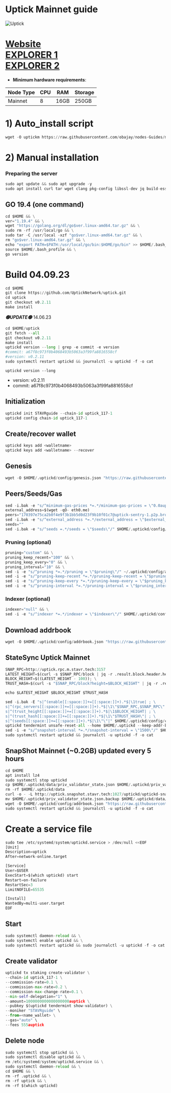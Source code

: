 # Uptick Mainnet guide

![Uptick](https://user-images.githubusercontent.com/44331529/180614523-9a7e76e9-9243-4f38-8938-1cdaa13e2cf6.png)

[Website](https://uptick.network/ ) \
[EXPLORER 1](https://explorer.stavr.tech/Uptick-Mainnet/staking) \
[EXPLORER 2](https://exp.utsa.tech/uptick)
=
- **Minimum hardware requirements**:

| Node Type |CPU | RAM  | Storage  | 
|-----------|----|------|----------|
| Mainnet   |   8| 16GB | 250GB    |

# 1) Auto_install script
```python
wget -O uptickm https://raw.githubusercontent.com/obajay/nodes-Guides/main/Projects/Uptick/uptickm && chmod +x uptickm && ./uptickm
```

# 2) Manual installation
### Preparing the server
```python
sudo apt update && sudo apt upgrade -y
sudo apt install curl tar wget clang pkg-config libssl-dev jq build-essential bsdmainutils git make ncdu gcc git jq chrony liblz4-tool -y
```


## GO 19.4 (one command)
```python
cd $HOME && \
ver="1.19.4" && \
wget "https://golang.org/dl/go$ver.linux-amd64.tar.gz" && \
sudo rm -rf /usr/local/go && \
sudo tar -C /usr/local -xzf "go$ver.linux-amd64.tar.gz" && \
rm "go$ver.linux-amd64.tar.gz" && \
echo "export PATH=$PATH:/usr/local/go/bin:$HOME/go/bin" >> $HOME/.bash_profile && \
source $HOME/.bash_profile && \
go version
```

# Build 04.09.23
```python
cd $HOME
git clone https://github.com/UptickNetwork/uptick.git
cd uptick
git checkout v0.2.11
make install
```
*******🟢UPDATE🟢******* 14.06.23
```python
cd $HOME/uptick
git fetch --all
git checkout v0.2.11
make install
uptickd version --long | grep -e commit -e version
#commit: a67f8c973f0b4068493b5063a3f99fa8816558cf
#version: v0.2.11
sudo systemctl restart uptickd && journalctl -u uptickd -f -o cat
```

`uptickd version --long`
+ version: v0.2.11
+ commit: a67f8c973f0b4068493b5063a3f99fa8816558cf

## Initialization
```python
uptickd init STAVRguide --chain-id uptick_117-1
uptickd config chain-id uptick_117-1
```

## Create/recover wallet
```python
uptickd keys add <walletname>
uptickd keys add <walletname> --recover
```

## Genesis
```python
wget -O $HOME/.uptickd/config/genesis.json "https://raw.githubusercontent.com/obajay/nodes-Guides/main/Projects/Uptick/genesis.json"
```

## Peers/Seeds/Gas
```python
sed -i.bak -e "s/^minimum-gas-prices *=.*/minimum-gas-prices = \"0.0auptick\"/;" ~/.uptickd/config/app.toml
external_address=$(wget -qO- eth0.me)
peers="170397e75ca2b0f4e9f3b1bb5d0d23f9b10f01c7@uptick-sentry-1.p2p.brocha.in:30597,c0b33353fb70d8d71dcb9c8848b3b4207bd56951@uptick-sentry-2.p2p.brocha.in:30598,23e76540bea9b6851b92e280d7e0c123a0d49521@uptick-sentry-3.p2p.brocha.in:30599,94b63fddfc78230f51aeb7ac34b9fb86bd042a77@uptick-rpc.p2p.brocha.in:30601,f97a75fb69d3a5fe893dca7c8d238ccc0bd66a8f@uptick.seed.brocha.in:30600,48e7e8ca23b636f124e70092f4ba93f98606f604@54.37.129.164:55056"
sed -i.bak -e "s/^external_address *=.*/external_address = \"$external_address:26656\"/; s/^persistent_peers *=.*/persistent_peers = \"$peers\"/" $HOME/.uptickd/config/config.toml
seeds=""
sed -i.bak -e "s/^seeds =.*/seeds = \"$seeds\"/" $HOME/.uptickd/config/config.toml
```

### Pruning (optional)
```python
pruning="custom" && \
pruning_keep_recent="100" && \
pruning_keep_every="0" && \
pruning_interval="10" && \
sed -i -e "s/^pruning *=.*/pruning = \"$pruning\"/" ~/.uptickd/config/app.toml && \
sed -i -e "s/^pruning-keep-recent *=.*/pruning-keep-recent = \"$pruning_keep_recent\"/" ~/.uptickd/config/app.toml && \
sed -i -e "s/^pruning-keep-every *=.*/pruning-keep-every = \"$pruning_keep_every\"/" ~/.uptickd/config/app.toml && \
sed -i -e "s/^pruning-interval *=.*/pruning-interval = \"$pruning_interval\"/" ~/.uptickd/config/app.toml
```

### Indexer (optional)
```python
indexer="null" && \
sed -i -e "s/^indexer *=.*/indexer = \"$indexer\"/" $HOME/.uptickd/config/config.toml
```

## Download addrbook
```python
wget -O $HOME/.uptickd/config/addrbook.json "https://raw.githubusercontent.com/obajay/nodes-Guides/main/Projects/Uptick/addrbook.json"
```
## StateSync Uptick Mainnet
```python
SNAP_RPC=http://uptick.rpc.m.stavr.tech:3157
LATEST_HEIGHT=$(curl -s $SNAP_RPC/block | jq -r .result.block.header.height); \
BLOCK_HEIGHT=$((LATEST_HEIGHT - 100)); \
TRUST_HASH=$(curl -s "$SNAP_RPC/block?height=$BLOCK_HEIGHT" | jq -r .result.block_id.hash)

echo $LATEST_HEIGHT $BLOCK_HEIGHT $TRUST_HASH

sed -i.bak -E "s|^(enable[[:space:]]+=[[:space:]]+).*$|\1true| ; \
s|^(rpc_servers[[:space:]]+=[[:space:]]+).*$|\1\"$SNAP_RPC,$SNAP_RPC\"| ; \
s|^(trust_height[[:space:]]+=[[:space:]]+).*$|\1$BLOCK_HEIGHT| ; \
s|^(trust_hash[[:space:]]+=[[:space:]]+).*$|\1\"$TRUST_HASH\"| ; \
s|^(seeds[[:space:]]+=[[:space:]]+).*$|\1\"\"|" $HOME/.uptickd/config/config.toml
uptickd tendermint unsafe-reset-all --home $HOME/.uptickd --keep-addr-book
sed -i -e "s/^snapshot-interval *=.*/snapshot-interval = \"1500\"/" $HOME/.uptickd/config/app.toml
sudo systemctl restart uptickd && journalctl -u uptickd -f -o cat
```

## SnapShot Mainnet (~0.2GB) updated every 5 hours
```python
cd $HOME
apt install lz4
sudo systemctl stop uptickd
cp $HOME/.uptickd/data/priv_validator_state.json $HOME/.uptickd/priv_validator_state.json.backup
rm -rf $HOME/.uptickd/data
curl -o - -L http://uptick.snapshot.stavr.tech:1027/uptickd/uptickd-snap.tar.lz4 | lz4 -c -d - | tar -x -C $HOME/.uptickd --strip-components 2
mv $HOME/.uptickd/priv_validator_state.json.backup $HOME/.uptickd/data/priv_validator_state.json
wget -O $HOME/.uptickd/config/addrbook.json "https://raw.githubusercontent.com/obajay/nodes-Guides/main/Projects/Uptick/addrbook.json"
sudo systemctl restart uptickd && journalctl -u uptickd -f -o cat
```

# Create a service file
```python
sudo tee /etc/systemd/system/uptickd.service > /dev/null <<EOF
[Unit]
Description=uptick
After=network-online.target

[Service]
User=$USER
ExecStart=$(which uptickd) start
Restart=on-failure
RestartSec=3
LimitNOFILE=65535

[Install]
WantedBy=multi-user.target
EOF
```

## Start
```python
sudo systemctl daemon-reload && \
sudo systemctl enable uptickd && \
sudo systemctl restart uptickd && sudo journalctl -u uptickd -f -o cat
```

## Create validator
```python
uptickd tx staking create-validator \
--chain-id uptick_117-1 \
--commission-rate=0.1 \
--commission-max-rate=0.2 \
--commission-max-change-rate=0.1 \
--min-self-delegation="1" \
--amount=1000000000000000000auptick \
--pubkey $(uptickd tendermint show-validator) \
--moniker "STAVRguide" \
--from=<name_wallet> \
--gas="auto" \
--fees 555auptick
```

## Delete node
```python
sudo systemctl stop uptickd && \
sudo systemctl disable uptickd && \
rm /etc/systemd/system/uptickd.service && \
sudo systemctl daemon-reload && \
cd $HOME && \
rm -rf .uptickd && \
rm -rf uptick && \
rm -rf $(which uptickd)
```
